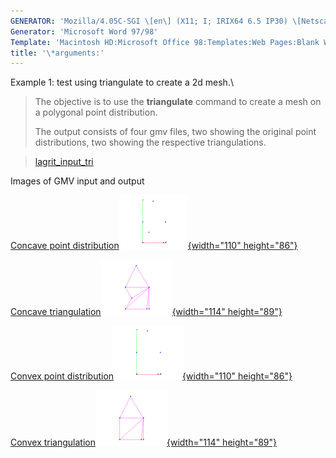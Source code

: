 ```yaml
---
GENERATOR: 'Mozilla/4.05C-SGI \[en\] (X11; I; IRIX64 6.5 IP30) \[Netscape\]'
Generator: 'Microsoft Word 97/98'
Template: 'Macintosh HD:Microsoft Office 98:Templates:Web Pages:Blank Web Page'
title: '\*arguments:'
---
```


Example 1: test using triangulate to create a 2d mesh.\

> The objective is to use the **triangulate** command to create a mesh
> on a polygonal point distribution.
>
> The output consists of four gmv files, two showing the original point
> distributions, two showing the respective triangulations.

> [lagrit\_input\_tri](../input_output/lagrit_input_tri)
>
Images of GMV input and output

[Concave point
distribution](image/triang1.gif)[![](image/triang1_tn.gif){width="110"
height="86"}](image/triang1.gif)

[Concave
triangulation](image/triang2.gif)[![](image/triang2_tn.gif){width="114"
height="89"}](image/trans2.gif)

[Convex point
distribution](image/triang3.gif)[![](image/triang3_tn.gif){width="110"
height="86"}](image/triang1.gif)

[Convex
triangulation](image/triang4.gif)[![](image/triang4_tn.gif){width="114"
height="89"}](image/triang4.gif)
